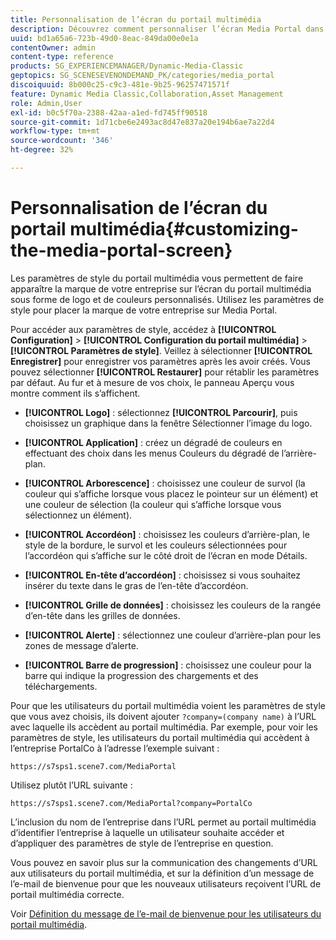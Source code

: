 ```yaml
---
title: Personnalisation de l’écran du portail multimédia
description: Découvrez comment personnaliser l’écran Media Portal dans Adobe Dynamic Media Classic.
uuid: bd1a65a6-723b-49d0-8eac-849da00e0e1a
contentOwner: admin
content-type: reference
products: SG_EXPERIENCEMANAGER/Dynamic-Media-Classic
geptopics: SG_SCENESEVENONDEMAND_PK/categories/media_portal
discoiquuid: 8b000c25-c9c3-481e-9b25-96257471571f
feature: Dynamic Media Classic,Collaboration,Asset Management
role: Admin,User
exl-id: b0c5f70a-2388-42aa-a1ed-fd745ff90518
source-git-commit: 1d71cbe6e2493ac8d47e837a20e194b6ae7a22d4
workflow-type: tm+mt
source-wordcount: '346'
ht-degree: 32%

---
```


# Personnalisation de l’écran du portail multimédia{#customizing-the-media-portal-screen}

Les paramètres de style du portail multimédia vous permettent de faire apparaître la marque de votre entreprise sur l’écran du portail multimédia sous forme de logo et de couleurs personnalisés. Utilisez les paramètres de style pour placer la marque de votre entreprise sur Media Portal.

Pour accéder aux paramètres de style, accédez à **[!UICONTROL Configuration]** > **[!UICONTROL Configuration du portail multimédia]** > **[!UICONTROL Paramètres de style]**. Veillez à sélectionner **[!UICONTROL Enregistrer]** pour enregistrer vos paramètres après les avoir créés. Vous pouvez sélectionner **[!UICONTROL Restaurer]** pour rétablir les paramètres par défaut. Au fur et à mesure de vos choix, le panneau Aperçu vous montre comment ils s’affichent.

* **[!UICONTROL Logo]**  : sélectionnez  **[!UICONTROL Parcourir]**, puis choisissez un graphique dans la fenêtre Sélectionner l’image du logo.

* **[!UICONTROL Application]**  : créez un dégradé de couleurs en effectuant des choix dans les menus Couleurs du dégradé de l’arrière-plan.

* **[!UICONTROL Arborescence]**  : choisissez une couleur de survol (la couleur qui s’affiche lorsque vous placez le pointeur sur un élément) et une couleur de sélection (la couleur qui s’affiche lorsque vous sélectionnez un élément).

* **[!UICONTROL Accordéon]**  : choisissez les couleurs d’arrière-plan, le style de la bordure, le survol et les couleurs sélectionnées pour l’accordéon qui s’affiche sur le côté droit de l’écran en mode Détails.

* **[!UICONTROL En-tête d’accordéon]**  : choisissez si vous souhaitez insérer du texte dans le gras de l’en-tête d’accordéon.

* **[!UICONTROL Grille de données]**  : choisissez les couleurs de la rangée d’en-tête dans les grilles de données.

* **[!UICONTROL Alerte]**  : sélectionnez une couleur d’arrière-plan pour les zones de message d’alerte.

* **[!UICONTROL Barre de progression]**  : choisissez une couleur pour la barre qui indique la progression des chargements et des téléchargements.

Pour que les utilisateurs du portail multimédia voient les paramètres de style que vous avez choisis, ils doivent ajouter `?company=(company name)` à l’URL avec laquelle ils accèdent au portail multimédia. Par exemple, pour voir les paramètres de style, les utilisateurs du portail multimédia qui accèdent à l’entreprise PortalCo à l’adresse l’exemple suivant :

`https://s7sps1.scene7.com/MediaPortal`

Utilisez plutôt l’URL suivante :

`https://s7sps1.scene7.com/MediaPortal?company=PortalCo`

L’inclusion du nom de l’entreprise dans l’URL permet au portail multimédia d’identifier l’entreprise à laquelle un utilisateur souhaite accéder et d’appliquer des paramètres de style de l’entreprise en question.

Vous pouvez en savoir plus sur la communication des changements d’URL aux utilisateurs du portail multimédia, et sur la définition d’un message de l’e-mail de bienvenue pour que les nouveaux utilisateurs reçoivent l’URL de portail multimédia correcte.

Voir [Définition du message de l’e-mail de bienvenue pour les utilisateurs du portail multimédia](adding-media-portal-users.md#setting_up_the_welcome_e_mail_message_for_media_portal_users).
